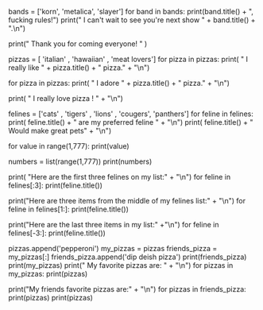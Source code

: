 bands = ['korn', 'metalica', 'slayer']
for band in bands: 
	print(band.title() + ", fucking rules!")
	print(" I can't wait to see you're next show " + band.title() + ".\n")
	
print(" Thank you for coming everyone! " ) 

pizzas = [ 'italian' , 'hawaiian' , 'meat lovers']
for pizza in pizzas:
	print( " I really like " + pizza.title() + " pizza." + "\n") 
	
for pizza in pizzas: 
	print( " I adore " + pizza.title() + " pizza." + "\n")

print( " I really love pizza ! " + "\n") 


felines = ['cats' , 'tigers' , 'lions' , 'cougers', 'panthers']
for feline in felines:
	print(  feline.title() + " are my preferred feline  " + "\n") 
	print( feline.title() + " Would make great pets" + "\n")
	
for value in range(1,777):
	print(value)

numbers = list(range(1,777))
print(numbers)

print( "Here are the first three felines on my list:" + "\n")
for feline in felines[:3]:
	print(feline.title())

print("Here are three items from the middle of my felines list:" + "\n")
for feline in felines[1:]:
	print(feline.title())

print("Here are the last three items in my list:" +"\n") 
for feline in felines[-3:]:
	print(feline.title())

pizzas.append('pepperoni')
my_pizzas = pizzas
friends_pizza = my_pizzas[:]
friends_pizza.append('dip deish pizza')
print(friends_pizza)
print(my_pizzas)
print(" My favorite pizzas are: " + "\n")
for pizzas in my_pizzas:
	print(pizzas)

print("My friends favorite pizzas are:"  + "\n")
for pizzas in friends_pizza:
	print(pizzas)
	print(pizzas)
